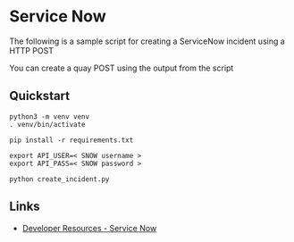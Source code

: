 # Service Now

The following is a sample script for creating a ServiceNow incident using a HTTP POST

You can create a quay POST using the output from the script

## Quickstart
```
python3 -m venv venv
. venv/bin/activate

pip install -r requirements.txt

export API_USER=< SNOW username >
export API_PASS=< SNOW password >

python create_incident.py
```

## Links
- [Developer Resources - Service Now](https://developer.servicenow.com/dev.do)
